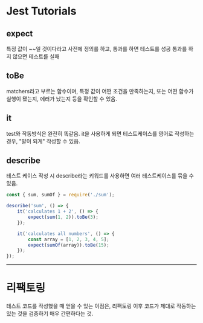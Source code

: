 # Jest Tutorials

## expect

특정 값이 ~~일 것이다라고 사전에 정의를 하고, 통과를 하면 테스트를 성공 통과를 하지 않으면 테스트를 실패

## toBe

matchers라고 부르는 함수이며, 특정 값이 어떤 조건을 만족하는지,
또는 어떤 함수가 실행이 됐는지, 에러가 났는지 등을 확인할 수 있음.

## it

test와 작동방식은 완전히 똑같음. it을 사용하게 되면 테스트케이스를 영어로 작성하는 경우, "말이 되게" 작성할 수 있음.

## describe

테스트 케이스 작성 시 describe라는 키워드를 사용하면 여러 테스트케이스를 묶을 수 있음.

```js
const { sum, sumOf } = require('./sum');

describe('sum', () => {
    it('calculates 1 + 2', () => {
        expect(sum(1, 2)).toBe(3);
    });

    it('calculates all numbers', () => {
        const array = [1, 2, 3, 4, 5];
        expect(sumOf(array)).toBe(15);
    });
});
```

---

# 리팩토링

테스트 코드를 작성했을 때 얻을 수 있는 이점은, 리팩토링 이후 코드가 제대로 작동하는 있는 것을 검증하기 매우 간편하다는 것.
